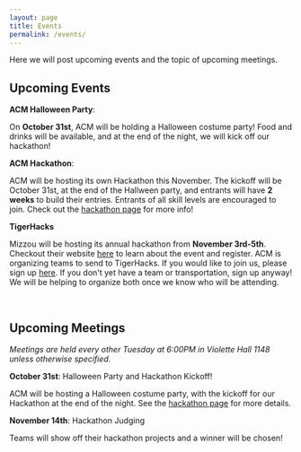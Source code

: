 ```yaml
---
layout: page
title: Events
permalink: /events/
---
```


Here we will post upcoming events and the topic of upcoming meetings. 



## Upcoming Events

**ACM Halloween Party**: 

On **October 31st**, ACM will be holding a Halloween costume party! Food and drinks will be available, and at the end of the night, we will kick off our hackathon! 

**ACM Hackathon**: 

ACM will be hosting its own Hackathon this November. The kickoff will be October 31st, at the end of the Hallween party, and entrants will have **2 weeks** to build their entries. Entrants of all skill levels are encouraged to join. Check out the [hackathon page][HT] for more info!   

**TigerHacks**

Mizzou will be hosting its annual hackathon from **November 3rd-5th**. Checkout their website [here][TH] to learn about the event and register. ACM is organizing teams to send to TigerHacks. If you would like to join us, please sign up [here][THSignUp]. If you don't yet have a team or transportation, sign up anyway! We will be helping to organize both once we know who will be attending. 


<br/>


## Upcoming Meetings

*Meetings are held every other Tuesday at 6:00PM in Violette Hall 1148 unless otherwise specified.*

**October 31st**: Halloween Party and Hackathon Kickoff!

ACM will be hosting a Halloween costume party, with the kickoff for our Hackathon at the end of the night. See the [hackathon page][HT] for more details. 

**November 14th**: Hackathon Judging

Teams will show off their hackathon projects and a winner will be chosen!


[HT]: {{site.baseurl}}/hacktruman/
[HI]: https://hackisu.org
[SH]: https://hackathon.mst.edu
[RT]: https://www.eventbrite.com/e/shamhacks-2018-tickets-39820147132
[BI]: https://bsidesiowa.com
[HUI]: https://bigdata.uiowa.edu/
[TH]: http://tigerhacks.missouri.edu/
[THSignUp]: https://docs.google.com/forms/d/e/1FAIpQLSfr4ToMbz6rgbkddFVo2f28jlBnWvGhA_iqpOnnYJaxyXPjgQ/viewform
[prereg]: https://docs.google.com/forms/d/e/1FAIpQLSchsn5GW4XCcQAdmWlcy_RlRr8HXViZeXF0hDagANh5dkHEhQ/viewform
[S&T]: https://pickhacks.io/
[S&T_location]: https://www.google.com/maps/place/Havener+Center/@38.1959288,-91.9552169,9z/data=!4m5!3m4!1s0x87da54c8a1cb72e5:0x5433f63da26259b6!8m2!3d37.9548037!4d-91.7763536?shorturl=1
[SO]: https://www.soinc.org/game-b
